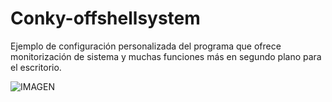 # Conky-offshellsystem
Ejemplo de configuración personalizada del programa que ofrece monitorización de sistema y muchas funciones más en segundo plano para el escritorio.

![IMAGEN](https://raw.githubusercontent.com/parzibyte/WaterPy/master/assets/ImagenV1.png)
